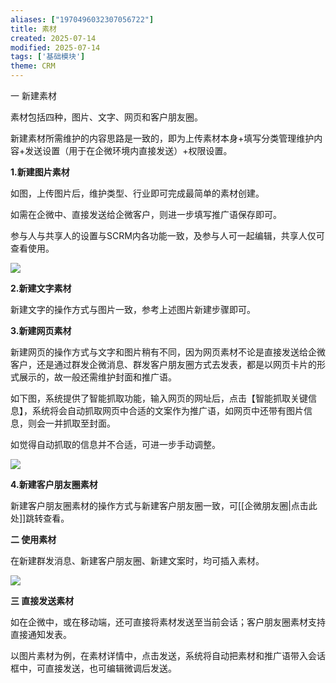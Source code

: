 ```yaml
---
aliases: ["1970496032307056722"]
title: 素材
created: 2025-07-14
modified: 2025-07-14
tags: ['基础模块']
theme: CRM
---
```


一 新建素材

素材包括四种，图片、文字、网页和客户朋友圈。

新建素材所需维护的内容思路是一致的，即为上传素材本身+填写分类管理维护内容+发送设置（用于在企微环境内直接发送）+权限设置。

**1.新建图片素材**

如图，上传图片后，维护类型、行业即可完成最简单的素材创建。

如需在企微中、直接发送给企微客户，则进一步填写推广语保存即可。

参与人与共享人的设置与SCRM内各功能一致，及参与人可一起编辑，共享人仅可查看使用。

![](https://myhelpdoc.oss-cn-heyuan.aliyuncs.com/mdimages/e256816bcee6156b083136f7ff4d2c1c.jpg)

**2.新建文字素材**

新建文字的操作方式与图片一致，参考上述图片新建步骤即可。

**3.新建网页素材**

新建网页的操作方式与文字和图片稍有不同，因为网页素材不论是直接发送给企微客户，还是通过群发企微消息、群发客户朋友圈方式去发表，都是以网页卡片的形式展示的，故一般还需维护封面和推广语。

如下图，系统提供了智能抓取功能，输入网页的网址后，点击【智能抓取关键信息】，系统将会自动抓取网页中合适的文案作为推广语，如网页中还带有图片信息，则会一并抓取至封面。

如觉得自动抓取的信息并不合适，可进一步手动调整。

![](https://myhelpdoc.oss-cn-heyuan.aliyuncs.com/mdimages/7733152ecc44a4d85f18ff653dc93b7a.jpg)

**4.新建客户朋友圈素材**

新建客户朋友圈素材的操作方式与新建客户朋友圈一致，可[[企微朋友圈|点击此处]]跳转查看。

**二 使用素材**

在新建群发消息、新建客户朋友圈、新建文案时，均可插入素材。

![](https://myhelpdoc.oss-cn-heyuan.aliyuncs.com/mdimages/2462c66e84969c3f0f07b8bfe659205c.jpg)

**三 直接发送素材**

如在企微中，或在移动端，还可直接将素材发送至当前会话；客户朋友圈素材支持直接通知发表。

以图片素材为例，在素材详情中，点击发送，系统将自动把素材和推广语带入会话框中，可直接发送，也可编辑微调后发送。

